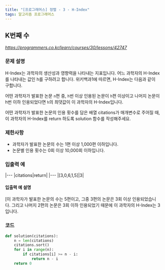 ```yaml
---
title: "[프로그래머스] 정렬 - 3 - H-Index"
tags: 알고리즘 프로그래머스
---
```


## K번째 수

*<https://programmers.co.kr/learn/courses/30/lessons/42747>*

### 문제 설명

H-Index는 과학자의 생산성과 영향력을 나타내는 지표입니다. 어느 과학자의 H-Index를 나타내는 값인 h를 구하려고 합니다. 위키백과1에 따르면, H-Index는 다음과 같이 구합니다.

어떤 과학자가 발표한 논문 `n`편 중, `h`번 이상 인용된 논문이 `h`편 이상이고 나머지 논문이 h번 이하 인용되었다면 `h`의 최댓값이 이 과학자의 H-Index입니다.

어떤 과학자가 발표한 논문의 인용 횟수를 담은 배열 citations가 매개변수로 주어질 때, 이 과학자의 H-Index를 return 하도록 solution 함수를 작성해주세요.

### 제한사항

* 과학자가 발표한 논문의 수는 1편 이상 1,000편 이하입니다.
* 논문별 인용 횟수는 0회 이상 10,000회 이하입니다.

### 입출력 예

|---
|citations|return|
|---
|[3,0,6,1,5]|3|

#### 입출력 예 설명

[이 과학자가 발표한 논문의 수는 5편이고, 그중 3편의 논문은 3회 이상 인용되었습니다. 그리고 나머지 2편의 논문은 3회 이하 인용되었기 때문에 이 과학자의 H-Index는 3입니다.

### 코드

``` python
def solution(citations):
    n = len(citations)
    citations.sort()
    for i in range(n):
        if citations[i] >= n - i:
            return n - i
    return 0
```